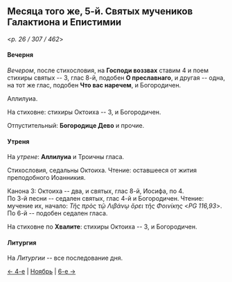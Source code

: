 
## Месяца того же, 5-й. Святых мучеников Галактиона и Епистимии

<*p. 26 / 307 / 462*>

#### Вечерня

*Вечером*, после стихословия, на **Господи воззвах** ставим 4 и поем стихиры святых -- 3, глас 8-й, 
подобен **О преславнаго**, и другая -- одна, на тот же глас, подобен **Что вас наречем**, и Богородичен. 

Аллилуиа. 

На стиховне: стихиры Октоиха -- 3, и Богородичен.

Отпустительный: **Богородице Дево** и прочие. 

#### Утреня

На *утрене*: **Аллилуиа** и Троичны гласа. 

Стихословия, седальны Октоиха. 
Чтение: оставшееся от жития преподобного Иоанникия.   

Канона 3: Октоиха -- два, и святых, глас 8-й, Иосифа, по 4.  
По 3-й песни -- седален святых, глас 4-й и Богородичен. 
Чтение: мучение их, начало: *Τῆς πρὸς τῷ Λιβάνῳ ὄρει τῆς Φοινίκης* <*PG 116,93*>.   
По 6-й -- подобен седален гласа.  

На стиховне по **Хвалите**: стихиры Октоиха -- 3, и Богородичен. 

#### Литургия

На *Литургии* -- все последование дня.

[← 4-е](11_04_EUR.ru.md) | [Ноябрь](README.md#5-й) | [6-е →](11_06_EUR.ru.md)
